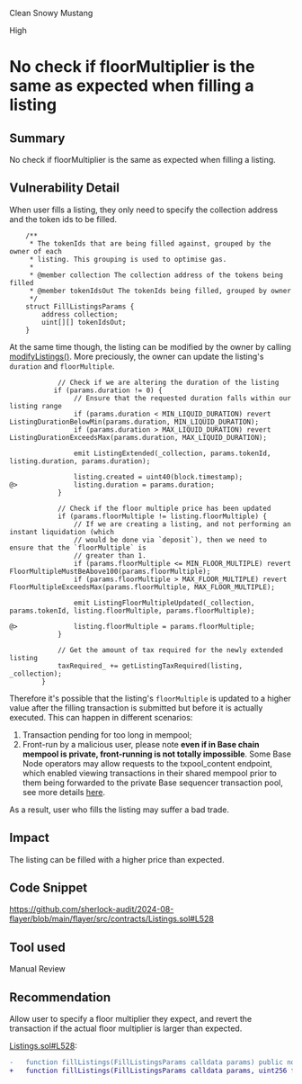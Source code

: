 Clean Snowy Mustang

High

# No check if floorMultiplier is the same as expected when filling a listing

## Summary
No check if floorMultiplier is the same as expected when filling a listing.

## Vulnerability Detail

When user fills a listing, they only need to specify the collection address and the token ids to be filled.

```solidity
    /**
     * The tokenIds that are being filled against, grouped by the owner of each
     * listing. This grouping is used to optimise gas.
     *
     * @member collection The collection address of the tokens being filled
     * @member tokenIdsOut The tokenIds being filled, grouped by owner
     */
    struct FillListingsParams {
        address collection;
        uint[][] tokenIdsOut;
    }
```

At the same time though, the listing can be modified by the owner by calling [modifyListings()](https://github.com/sherlock-audit/2024-08-flayer/blob/main/flayer/src/contracts/Listings.sol#L303). More  preciously, the owner can update the listing's `duration` and `floorMultiple`.

```solidity
            // Check if we are altering the duration of the listing
           if (params.duration != 0) {
                // Ensure that the requested duration falls within our listing range
                if (params.duration < MIN_LIQUID_DURATION) revert ListingDurationBelowMin(params.duration, MIN_LIQUID_DURATION);
                if (params.duration > MAX_LIQUID_DURATION) revert ListingDurationExceedsMax(params.duration, MAX_LIQUID_DURATION);

                emit ListingExtended(_collection, params.tokenId, listing.duration, params.duration);

                listing.created = uint40(block.timestamp);
@>              listing.duration = params.duration;
            }

            // Check if the floor multiple price has been updated
            if (params.floorMultiple != listing.floorMultiple) {
                // If we are creating a listing, and not performing an instant liquidation (which
                // would be done via `deposit`), then we need to ensure that the `floorMultiple` is
                // greater than 1.
                if (params.floorMultiple <= MIN_FLOOR_MULTIPLE) revert FloorMultipleMustBeAbove100(params.floorMultiple);
                if (params.floorMultiple > MAX_FLOOR_MULTIPLE) revert FloorMultipleExceedsMax(params.floorMultiple, MAX_FLOOR_MULTIPLE);

                emit ListingFloorMultipleUpdated(_collection, params.tokenId, listing.floorMultiple, params.floorMultiple);

@>              listing.floorMultiple = params.floorMultiple;
            }

            // Get the amount of tax required for the newly extended listing
            taxRequired_ += getListingTaxRequired(listing, _collection);
        }
```

Therefore it's possible that the listing's `floorMultiple` is updated to a higher value after the filling transaction is submitted but before it is actually executed. This can happen in different scenarios: 
1. Transaction pending for too long in mempool;
2. Front-run by a malicious user, please note **even if in Base chain mempool is private, front-running is not totally impossible**. Some Base Node operators may allow requests to the txpool_content endpoint, which enabled viewing transactions in their shared mempool prior to them being forwarded to the private Base sequencer transaction pool, see more details [here](https://discord.com/channels/1067165013397213286/1135298514667192460/1143519438163943444). 

As a result, user who fills the listing may suffer a bad trade.

## Impact

The listing can be filled with a higher price than expected.

## Code Snippet

https://github.com/sherlock-audit/2024-08-flayer/blob/main/flayer/src/contracts/Listings.sol#L528

## Tool used

Manual Review

## Recommendation

Allow user to specify a floor multiplier they expect, and revert the transaction if the actual floor multiplier is larger than expected.

[Listings.sol#L528](https://github.com/sherlock-audit/2024-08-flayer/blob/main/flayer/src/contracts/Listings.sol#L528):
```diff
-   function fillListings(FillListingsParams calldata params) public nonReentrant lockerNotPaused {
+   function fillListings(FillListingsParams calldata params, uint256 floorMultiplier) public nonReentrant lockerNotPaused {
```